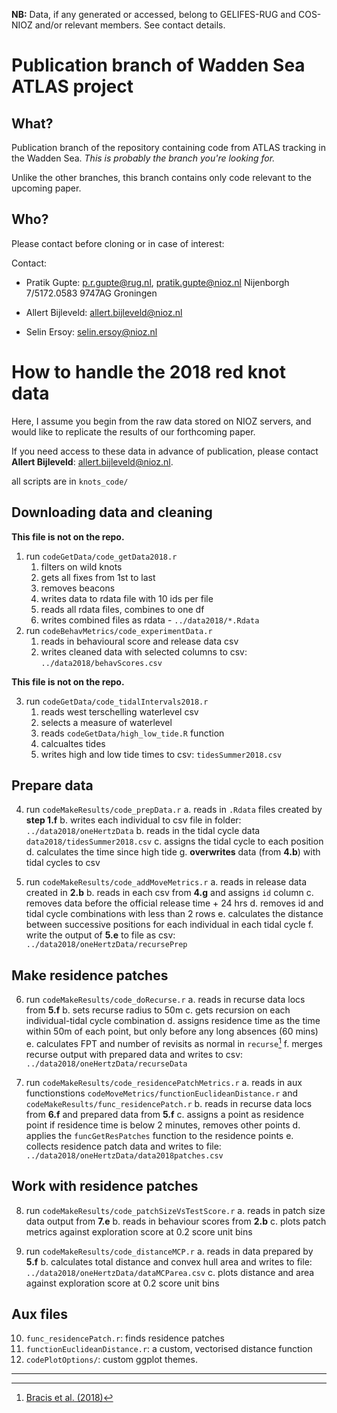 **NB:** Data, if any generated or accessed, belong to GELIFES-RUG and COS-NIOZ and/or relevant members. See contact details.

# Publication branch of Wadden Sea ATLAS project

## What?

Publication branch of the repository containing code from ATLAS tracking in the Wadden Sea. *This is probably the branch you're looking for.*

Unlike the other branches, this branch contains only code relevant to the upcoming paper.

## Who?

Please contact before cloning or in case of interest:

Contact:
- Pratik Gupte: p.r.gupte@rug.nl, pratik.gupte@nioz.nl
  Nijenborgh 7/5172.0583 9747AG Groningen

- Allert Bijleveld: allert.bijleveld@nioz.nl

- Selin Ersoy: selin.ersoy@nioz.nl

# How to handle the 2018 red knot data

Here, I assume you begin from the raw data stored on NIOZ servers, and would like to replicate the results of our forthcoming paper. 

If you need access to these data in advance of publication, please contact **Allert Bijleveld**: allert.bijleveld@nioz.nl.

all scripts are in `knots_code/`

## Downloading data and cleaning

**This file is not on the repo.**

1. run `codeGetData/code_getData2018.r`
    1. filters on wild knots
    2. gets all fixes from 1st to last
    3. removes beacons
    4. writes data to rdata file with 10 ids per file
    5. reads all rdata files, combines to one df
    6. writes combined files as rdata - `../data2018/*.Rdata`
2. run `codeBehavMetrics/code_experimentData.r`
    1. reads in behavioural score and release data csv
    2. writes cleaned data with selected columns to csv: `../data2018/behavScores.csv`

**This file is not on the repo.**

3. run `codeGetData/code_tidalIntervals2018.r`
    1. reads west terschelling waterlevel csv
    1. selects a measure of waterlevel
    1. reads `codeGetData/high_low_tide.R` function
    1. calcualtes tides
    1. writes high and low tide times to csv: `tidesSummer2018.csv`

## Prepare data

4. run `codeMakeResults/code_prepData.r`
    a. reads in `.Rdata` files created by **step 1.f**
    b. writes each individual to csv file in folder: `../data2018/oneHertzData`
    b. reads in the tidal cycle data `data2018/tidesSummer2018.csv`
    c. assigns the tidal cycle to each position
    d. calculates the time since high tide
    g. **overwrites** data (from **4.b**) with tidal cycles to csv

5. run `codeMakeResults/code_addMoveMetrics.r`
    a. reads in release data created in **2.b**
    b. reads in each csv from **4.g** and assigns `id` column
    c. removes data before the official release time + 24 hrs
    d. removes id and tidal cycle combinations with less than 2 rows
    e. calculates the distance between successive positions for each individual in each tidal cycle
    f. write the output of **5.e** to file as csv: `../data2018/oneHertzData/recursePrep`

## Make residence patches

6. run `codeMakeResults/code_doRecurse.r`
    a. reads in recurse data locs from **5.f**
    b. sets recurse radius to 50m
    c. gets recursion on each individual-tidal cycle combination
    d. assigns residence time as the time within 50m of each point, but only before any long absences (60 mins)
    e. calculates FPT and number of revisits as normal in `recurse`[^1]
    f. merges recurse output with prepared data and writes to csv: `../data2018/oneHertzData/recurseData`

7. run `codeMakeResults/code_residencePatchMetrics.r`
    a. reads in aux functionstions `codeMoveMetrics/functionEuclideanDistance.r` and `codeMakeResults/func_residencePatch.r`
    b. reads in recurse data locs from **6.f** and prepared data from **5.f**
    c. assigns a point as residence point if residence time is below 2 minutes, removes other points
    d. applies the `funcGetResPatches` function to the residence points
    e. collects residence patch data and writes to file: `../data2018/oneHertzData/data2018patches.csv`

## Work with residence patches

8. run `codeMakeResults/code_patchSizeVsTestScore.r`
    a. reads in patch size data output from **7.e**
    b. reads in behaviour scores from **2.b**
    c. plots patch metrics against exploration score at 0.2 score unit bins

9. run `codeMakeResults/code_distanceMCP.r`
    a. reads in data prepared by **5.f**
    b. calculates total distance and convex hull area and writes to file: `../data2018/oneHertzData/dataMCParea.csv`
    c. plots distance and area against exploration score at 0.2 score unit bins

## Aux files

10. `func_residencePatch.r`: finds residence patches
11. `functionEuclideanDistance.r`: a custom, vectorised distance function
12. `codePlotOptions/`: custom ggplot themes.

---

[^1]: [Bracis et al. (2018)](https://onlinelibrary.wiley.com/doi/abs/10.1111/ecog.03618)